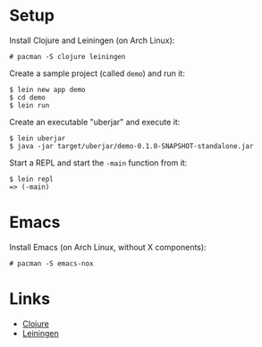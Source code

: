 # Setup

Install Clojure and Leiningen (on Arch Linux):

    # pacman -S clojure leiningen

Create a sample project (called `demo`) and run it:

    $ lein new app demo
    $ cd demo
    $ lein run

Create an executable "uberjar" and execute it:

    $ lein uberjar
    $ java -jar target/uberjar/demo-0.1.0-SNAPSHOT-standalone.jar

Start a REPL and start the `-main` function from it:

    $ lein repl
    => (-main)

# Emacs

Install Emacs (on Arch Linux, without X components):

    # pacman -S emacs-nox

# Links

- [Clojure](https://clojure.org/)
- [Leiningen](https://leiningen.org/)
